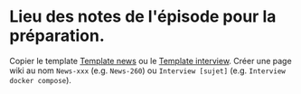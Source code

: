 # Lieu des notes de l'épisode pour la préparation.

Copier le template [Template news](https://github.com/lescastcodeurs/lescastcodeurs.com/wiki/Template-news) ou le [Template interview](https://github.com/lescastcodeurs/lescastcodeurs.com/wiki/Template-interview). 
Créer une page wiki au nom `News-xxx` (e.g. `News-260`) ou `Interview [sujet]` (e.g. `Interview docker compose`).
